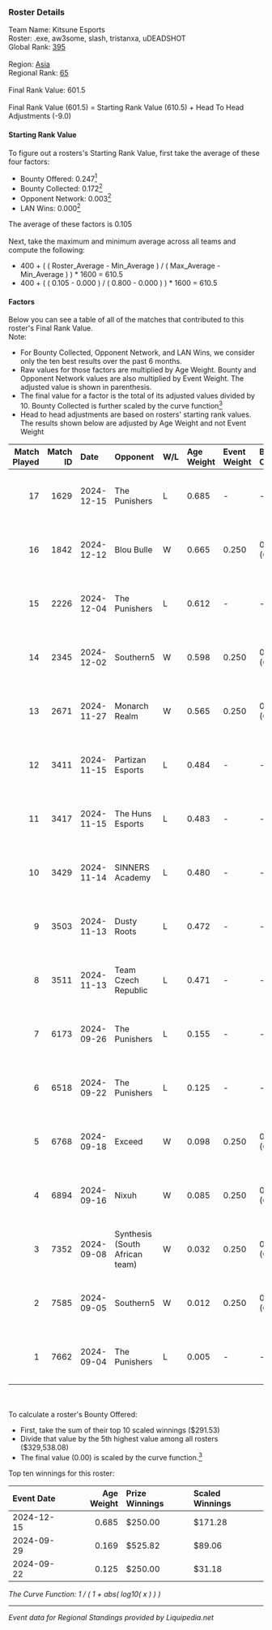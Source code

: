 ### Roster Details<br />
Team Name: Kitsune Esports<br />
Roster: .exe, aw3some, slash, tristanxa, uDEADSHOT<br />
Global Rank: [395](../standings_global.md)<br />
<br />
Region: [Asia]( ../standings_asia.md)<br />
Regional Rank: [65]( ../standings_asia.md)<br />
<br />
Final Rank Value:  601.5<br />
<br />
Final Rank Value (601.5) = Starting Rank Value (610.5) + Head To Head Adjustments (-9.0)<br />

#### Starting Rank Value<br />
To figure out a rosters's Starting Rank Value, first take the average of these four factors:<br />
- Bounty Offered: 0.247[<sup>1</sup>](#table2)
- Bounty Collected: 0.172[<sup>2</sup>](#table1)
- Opponent Network: 0.003[<sup>2</sup>](#table1)
- LAN Wins: 0.000[<sup>2</sup>](#table1)

The average of these factors is 0.105<br />
<br />
Next, take the maximum and minimum average across all teams and compute the following:<br />
- 400 + ( ( Roster_Average - Min_Average ) / ( Max_Average - Min_Average ) ) * 1600 = 610.5
- 400 + ( ( 0.105 - 0.000 ) / ( 0.800 - 0.000 ) ) * 1600 = 610.5


#### Factors<br />
Below you can see a table of all of the matches that contributed to this roster's Final Rank Value.<br />
Note:<br />

- For Bounty Collected, Opponent Network, and LAN Wins, we consider only the ten best results over the past 6 months.
- Raw values for those factors are multiplied by Age Weight. Bounty and Opponent Network values are also multiplied by Event Weight. The adjusted value is shown in parenthesis.
- The final value for a factor is the total of its adjusted values divided by 10. Bounty Collected is further scaled by the curve function[<sup>3</sup>](#curveFunction)
- Head to head adjustments are based on rosters' starting rank values. The results shown below are adjusted by Age Weight and not Event Weight
<span id="table1"></span><br />


| Match Played | Match ID | Date       | Opponent                       | W/L | Age Weight | Event Weight | Bounty Collected | Opponent Network | LAN Wins  | H2H Adj. | Roster                                     |
| -: | -: | :- | :- | :- | :- | :- | :- | :- | :- | -: | :- |
|           17 |     1629 | 2024-12-15 | The Punishers                  | L   | 0.685      | -            | -                | -                | -         |    -7.82 | .exe, aw3some, slash, tristanxa, uDEADSHOT |
|           16 |     1842 | 2024-12-12 | Blou Bulle                     | W   | 0.665      | 0.250        | 0.000 (0.000)    | 0.085 (0.014)    | 0 (0.000) |    10.53 | .exe, aw3some, slash, tristanxa, uDEADSHOT |
|           15 |     2226 | 2024-12-04 | The Punishers                  | L   | 0.612      | -            | -                | -                | -         |    -7.10 | .exe, aw3some, slash, tristanxa, uDEADSHOT |
|           14 |     2345 | 2024-12-02 | Southern5                      | W   | 0.598      | 0.250        | 0.000 (0.000)    | 0.055 (0.008)    | 0 (0.000) |     9.10 | .exe, aw3some, slash, tristanxa, uDEADSHOT |
|           13 |     2671 | 2024-11-27 | Monarch Realm                  | W   | 0.565      | 0.250        | 0.000 (0.000)    | 0.027 (0.004)    | 0 (0.000) |     4.48 | .exe, aw3some, slash, tristanxa, uDEADSHOT |
|           12 |     3411 | 2024-11-15 | Partizan Esports               | L   | 0.484      | -            | -                | -                | -         |    -1.02 | .exe, aw3some, slash, tristanxa, uDEADSHOT |
|           11 |     3417 | 2024-11-15 | The Huns Esports               | L   | 0.483      | -            | -                | -                | -         |    -2.01 | .exe, aw3some, slash, tristanxa, uDEADSHOT |
|           10 |     3429 | 2024-11-14 | SINNERS Academy                | L   | 0.480      | -            | -                | -                | -         |    -5.15 | .exe, aw3some, slash, tristanxa, uDEADSHOT |
|            9 |     3503 | 2024-11-13 | Dusty Roots                    | L   | 0.472      | -            | -                | -                | -         |    -4.64 | .exe, aw3some, slash, tristanxa, uDEADSHOT |
|            8 |     3511 | 2024-11-13 | Team Czech Republic            | L   | 0.471      | -            | -                | -                | -         |    -5.15 | .exe, aw3some, slash, tristanxa, uDEADSHOT |
|            7 |     6173 | 2024-09-26 | The Punishers                  | L   | 0.155      | -            | -                | -                | -         |    -1.97 | .exe, aw3some, slash, tristanxa, uDEADSHOT |
|            6 |     6518 | 2024-09-22 | The Punishers                  | L   | 0.125      | -            | -                | -                | -         |    -1.60 | .exe, aw3some, slash, tristanxa, uDEADSHOT |
|            5 |     6768 | 2024-09-18 | Exceed                         | W   | 0.098      | 0.250        | 0.002 (0.000)    | 0.016 (0.000)    | 0 (0.000) |     1.62 | .exe, aw3some, slash, tristanxa, uDEADSHOT |
|            4 |     6894 | 2024-09-16 | Nixuh                          | W   | 0.085      | 0.250        | 0.000 (0.000)    | 0.008 (0.000)    | 0 (0.000) |     1.27 | .exe, aw3some, slash, tristanxa, uDEADSHOT |
|            3 |     7352 | 2024-09-08 | Synthesis (South African team) | W   | 0.032      | 0.250        | 0.000 (0.000)    | 0.000 (0.000)    | 0 (0.000) |     0.36 | .exe, aw3some, slash, tristanxa, uDEADSHOT |
|            2 |     7585 | 2024-09-05 | Southern5                      | W   | 0.012      | 0.250        | 0.000 (0.000)    | 0.055 (0.000)    | 0 (0.000) |     0.17 | .exe, aw3some, slash, tristanxa, uDEADSHOT |
|            1 |     7662 | 2024-09-04 | The Punishers                  | L   | 0.005      | -            | -                | -                | -         |    -0.06 | .exe, aw3some, slash, tristanxa, uDEADSHOT |

<br />
<span id="table2"></span><br />
To calculate a roster's Bounty Offered:<br />

- First, take the sum of their top 10 scaled winnings ($291.53)
- Divide that value by the 5th highest value among all rosters ($329,538.08)
- The final value (0.00) is scaled by the curve function.[<sup>3</sup>](#curveFunction)

Top ten winnings for this roster:<br />

| Event Date | Age Weight | Prize Winnings | Scaled Winnings |
| :- | -: | :- | :- |
| 2024-12-15 |      0.685 | $250.00        | $171.28         |
| 2024-09-29 |      0.169 | $525.82        | $89.06          |
| 2024-09-22 |      0.125 | $250.00        | $31.18          |


<span id="curveFunction"></span>_The Curve Function: 1 / ( 1 + abs( log10( x ) ) )_<br />

---
_Event data for Regional Standings provided by Liquipedia.net_<br />
